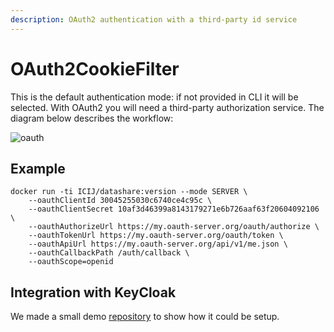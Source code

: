 ```yaml
---
description: OAuth2 authentication with a third-party id service
---
```


# OAuth2CookieFilter

This is the default authentication mode: if not provided in CLI it will be selected. With OAuth2 you will need a third-party authorization service. The diagram below describes the workflow:

![oauth](https://i.imgur.com/uHVXObS.png)

## Example

```
docker run -ti ICIJ/datashare:version --mode SERVER \
    --oauthClientId 30045255030c6740ce4c95c \
    --oauthClientSecret 10af3d46399a8143179271e6b726aaf63f20604092106 \
    --oauthAuthorizeUrl https://my.oauth-server.org/oauth/authorize \
    --oauthTokenUrl https://my.oauth-server.org/oauth/token \
    --oauthApiUrl https://my.oauth-server.org/api/v1/me.json \
    --oauthCallbackPath /auth/callback \
    --oauthScope=openid
```

## Integration with KeyCloak

We made a small demo [repository](https://github.com/ICIJ/datashare-keycloak-integration) to show how it could be setup.
